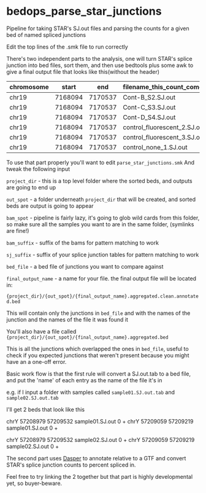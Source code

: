 # bedops_parse_star_junctions
Pipeline for taking STAR's SJ.out files and parsing the counts for a given bed of named spliced junctions

Edit the top lines of the .smk file to run correctly


There's two independent parts to the analysis, one will turn STAR's splice junction into bed files, sort them,
and then use bedtools plus some awk to give a final output file that looks like this(without the header)

| chromosome | start | end | filename_this_count_comes_from         | count | strand | name_of_junction_in_your_input |
|-------|---------|---------|------------------------------|----|---|----------------|
| chr19 | 7168094 | 7170537 | Cont-B_S2.SJ.out             | 49 | - | INSR_annotated |
| chr19 | 7168094 | 7170537 | Cont-C_S3.SJ.out             | 30 | - | INSR_annotated |
| chr19 | 7168094 | 7170537 | Cont-D_S4.SJ.out             | 35 | - | INSR_annotated |
| chr19 | 7168094 | 7170537 | control_fluorescent_2.SJ.out | 9  | - | INSR_annotated |
| chr19 | 7168094 | 7170537 | control_fluorescent_3.SJ.out | 5  | - | INSR_annotated |
| chr19 | 7168094 | 7170537 | control_none_1.SJ.out        | 20 | - | INSR_annotated |


To use that part properly you'll want to edit `parse_star_junctions.smk`
And tweak the following input

`project_dir` - this is a top level folder where the sorted beds, and outputs are going to end up

`out_spot` - a folder underneath `project_dir` that will be created, and sorted beds are output is going to appear

`bam_spot` - pipeline is fairly lazy, it's going to glob wild cards from this folder, so make sure all the samples you want to are in
the same folder, (symlinks are fine!)

`bam_suffix` - suffix of the bams for pattern matching to work

`sj_suffix` - suffix of your splice junction tables for pattern matching to work

`bed_file` - a bed file of junctions you want to compare against

`final_output_name` - a name for your file. the final output file will be located in:

`{project_dir}/{out_spot}/{final_output_name}.aggregated.clean.annotated.bed`


This will contain only the junctions in `bed_file` and with the names of the junction and the names of the file it was found it

You'll also have a file called
`{project_dir}/{out_spot}/{final_output_name}.aggregated.bed`

This is all the junctions which overlapped the ones in `bed_file`, useful to check
if you expected junctions that weren't present because you might have an a one-off error.

Basic work flow is that the first rule will convert a SJ.out.tab to a bed file, and
put the 'name' of each entry as the name of the file it's in

e.g. if I input a folder with samples called `sample01.SJ.out.tab` and `sample02.SJ.out.tab`

I'll get 2 beds that look like this

chrY	57208979	57209532	sample01.SJ.out	0	+
chrY	57209059	57209219	sample01.SJ.out	0	+

chrY	57208979	57209532	sample02.SJ.out	0	+
chrY	57209059	57209219	sample02.SJ.out	0	+


The second part uses [Dasper](https://github.com/dzhang32/dasper/) to annotate relative to a GTF and convert STAR's splice junction counts to percent spliced in.

Feel free to try linking the 2 together but that part is highly developmental yet, so buyer-beware.

